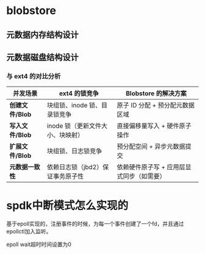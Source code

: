 # blobstore


## 元数据内存结构设计

## 元数据磁盘结构设计


### **与 ext4 的对比分析**

| **并发场景**      | **ext4 的锁竞争**          | **Blobstore 的解决方案**            |
| ----------------------- | -------------------------------- | ----------------------------------------- |
| **创建文件/Blob** | 块组锁、inode 锁、目录锁竞争     | 原子 ID 分配 + 预分配元数据区域           |
| **写入文件/Blob** | inode 锁（更新文件大小、块映射） | 直接偏移量写入 + 硬件原子操作             |
| **扩展文件/Blob** | 块组锁、日志锁竞争               | 预分配空间 + 异步元数据提交               |
| **元数据一致性**  | 依赖日志锁（jbd2）保证事务原子性 | 依赖硬件原子写 + 应用层显式同步（如需要） |


# spdk中断模式怎么实现的

基于epoll实现的，注册事件的时候，为每一个事件创建了一个fd，并且通过epollctl加入监听。

epoll wait超时时间设置为0
